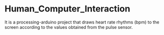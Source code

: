 # Human_Computer_Interaction
It is a processing-arduino project that draws heart rate rhythms (bpm) to the screen according to the values obtained from the pulse sensor.
